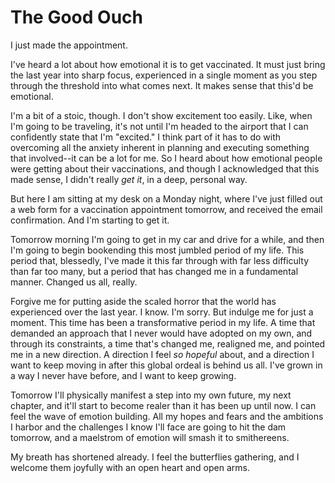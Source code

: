 # The Good Ouch

I just made the appointment.

I've heard a lot about how emotional it is to get vaccinated. It must just
bring the last year into sharp focus, experienced in a single moment as you
step through the threshold into what comes next. It makes sense that this'd be
emotional.

I'm a bit of a stoic, though. I don't show excitement too easily. Like, when
I'm going to be traveling, it's not until I'm headed to the airport that I can
confidently state that I'm "excited." I think part of it has to do with
overcoming all the anxiety inherent in planning and executing something that
involved--it can be a lot for me. So I heard about how emotional people were
getting about their vaccinations, and though I acknowledged that this made
sense, I didn't really _get it_, in a deep, personal way.

But here I am sitting at my desk on a Monday night, where I've just filled out
a web form for a vaccination appointment tomorrow, and received the email
confirmation. And I'm starting to get it.

Tomorrow morning I'm going to get in my car and drive for a while, and then I'm
going to begin bookending this most jumbled period of my life. This period
that, blessedly, I've made it this far through with far less difficulty than
far too many, but a period that has changed me in a fundamental manner. Changed
us all, really.

Forgive me for putting aside the scaled horror that the world has experienced
over the last year. I know. I'm sorry. But indulge me for just a moment. This
time has been a transformative period in my life. A time that demanded an
approach that I never would have adopted on my own, and through its
constraints, a time that's changed me, realigned me, and pointed me in a new
direction. A direction I feel _so hopeful_ about, and a direction I want to
keep moving in after this global ordeal is behind us all. I've grown in a way I
never have before, and I want to keep growing.

Tomorrow I'll physically manifest a step into my own future, my next chapter,
and it'll start to become realer than it has been up until now. I can feel the
wave of emotion building. All my hopes and fears and the ambitions I harbor and
the challenges I know I'll face are going to hit the dam tomorrow, and a
maelstrom of emotion will smash it to smithereens.

My breath has shortened already. I feel the butterflies gathering, and I
welcome them joyfully with an open heart and open arms.
